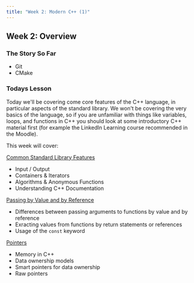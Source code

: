 ```yaml
---
title: "Week 2: Modern C++ (1)"
---
```


## Week 2: Overview 

### The Story So Far

* Git
* CMake

### Todays Lesson

Today we'll be covering come core features of the C++ language, in particular aspects of the standard library. We won't be covering the very basics of the language, so if you are unfamiliar with things like variables, loops, and functions in C++ you should look at some introductory C++ material first (for example the LinkedIn Learning course recommended in the Moodle). 

This week will cover:

[Common Standard Library Features](./sec01StandardLibrary.html)

- Input / Output
- Containers & Iterators 
- Algorithms & Anonymous Functions
- Understanding C++ Documentation

[Passing by Value and by Reference](./sec02PassByValueOrReference.html)

- Differences between passing arguments to functions by value and by reference
- Exracting values from functions by return statements or references
- Usage of the `const` keyword

[Pointers](./sec03Pointers.html)

- Memory in C++ 
- Data ownership models 
- Smart pointers for data ownership
- Raw pointers
